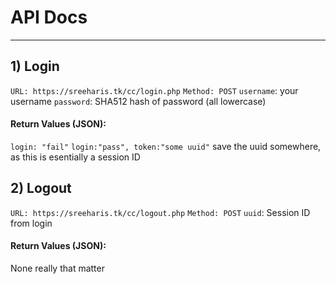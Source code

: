 # API Docs
-------------
## 1) Login
```URL: https://sreeharis.tk/cc/login.php```
```Method: POST```
`username`: your username
`password`: SHA512 hash of password (all lowercase)
#### Return Values (JSON):
`login: "fail"`
`login:"pass", token:"some uuid"`
save the uuid somewhere, as this is esentially a session ID
## 2) Logout
```URL: https://sreeharis.tk/cc/logout.php```
```Method: POST```
`uuid`: Session ID from login
#### Return Values (JSON):
None really that matter
